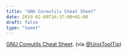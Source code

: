 ```yaml
---
title: "GNU Coreutils Cheat Sheet"
date: 2019-02-09T16:37:00+01:00
draft: false
type: "tweet"
---
```


[GNU Coreutils Cheat Sheet](https://catonmat.net/gnu-coreutils-cheat-sheet). (via [@UnixToolTip](https://twitter.com/UnixToolTip/status/1093202728329900034))
